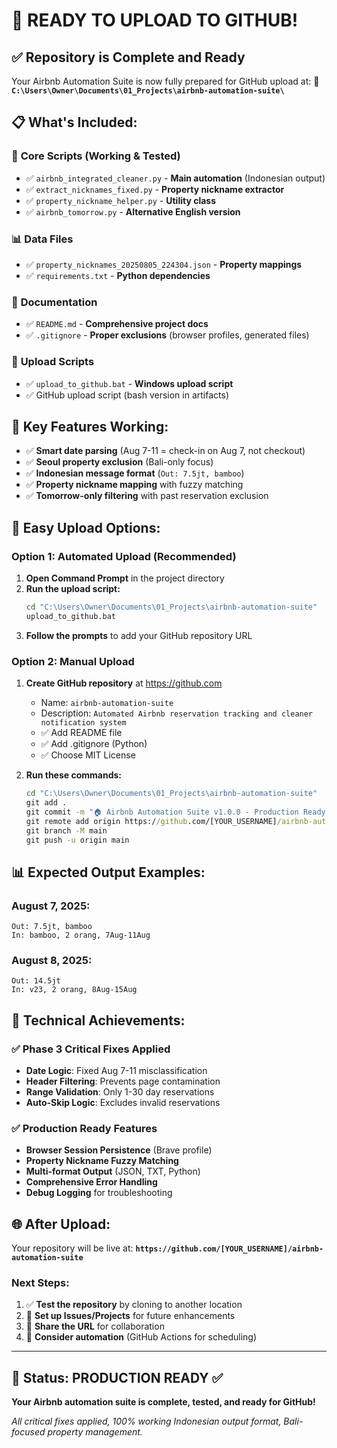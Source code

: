 # 🚀 READY TO UPLOAD TO GITHUB!

## ✅ **Repository is Complete and Ready**

Your Airbnb Automation Suite is now fully prepared for GitHub upload at:
**📁 `C:\Users\Owner\Documents\01_Projects\airbnb-automation-suite\`**

## 📋 **What's Included:**

### 🔧 **Core Scripts** (Working & Tested)
- ✅ `airbnb_integrated_cleaner.py` - **Main automation** (Indonesian output)
- ✅ `extract_nicknames_fixed.py` - **Property nickname extractor**  
- ✅ `property_nickname_helper.py` - **Utility class**
- ✅ `airbnb_tomorrow.py` - **Alternative English version**

### 📊 **Data Files**
- ✅ `property_nicknames_20250805_224304.json` - **Property mappings**
- ✅ `requirements.txt` - **Python dependencies**

### 📖 **Documentation**
- ✅ `README.md` - **Comprehensive project docs**
- ✅ `.gitignore` - **Proper exclusions** (browser profiles, generated files)

### 🚀 **Upload Scripts**
- ✅ `upload_to_github.bat` - **Windows upload script**
- ✅ GitHub upload script (bash version in artifacts)

## 🎯 **Key Features Working:**
- ✅ **Smart date parsing** (Aug 7-11 = check-in on Aug 7, not checkout)
- ✅ **Seoul property exclusion** (Bali-only focus)
- ✅ **Indonesian message format** (`Out: 7.5jt, bamboo`)
- ✅ **Property nickname mapping** with fuzzy matching
- ✅ **Tomorrow-only filtering** with past reservation exclusion

## 🚀 **Easy Upload Options:**

### **Option 1: Automated Upload (Recommended)**
1. **Open Command Prompt** in the project directory
2. **Run the upload script:**
   ```cmd
   cd "C:\Users\Owner\Documents\01_Projects\airbnb-automation-suite"
   upload_to_github.bat
   ```
3. **Follow the prompts** to add your GitHub repository URL

### **Option 2: Manual Upload**
1. **Create GitHub repository** at https://github.com
   - Name: `airbnb-automation-suite`
   - Description: `Automated Airbnb reservation tracking and cleaner notification system`
   - ✅ Add README file
   - ✅ Add .gitignore (Python)
   - ✅ Choose MIT License

2. **Run these commands:**
   ```cmd
   cd "C:\Users\Owner\Documents\01_Projects\airbnb-automation-suite"
   git add .
   git commit -m "🏠 Airbnb Automation Suite v1.0.0 - Production Ready"
   git remote add origin https://github.com/[YOUR_USERNAME]/airbnb-automation-suite.git
   git branch -M main
   git push -u origin main
   ```

## 📊 **Expected Output Examples:**

### **August 7, 2025:**
```
Out: 7.5jt, bamboo
In: bamboo, 2 orang, 7Aug-11Aug
```

### **August 8, 2025:**
```
Out: 14.5jt
In: v23, 2 orang, 8Aug-15Aug
```

## 🔧 **Technical Achievements:**

### ✅ **Phase 3 Critical Fixes Applied**
- **Date Logic**: Fixed Aug 7-11 misclassification 
- **Header Filtering**: Prevents page contamination
- **Range Validation**: Only 1-30 day reservations
- **Auto-Skip Logic**: Excludes invalid reservations

### ✅ **Production Ready Features**
- **Browser Session Persistence** (Brave profile)
- **Property Nickname Fuzzy Matching**
- **Multi-format Output** (JSON, TXT, Python)
- **Comprehensive Error Handling**
- **Debug Logging** for troubleshooting

## 🌐 **After Upload:**

Your repository will be live at:
**`https://github.com/[YOUR_USERNAME]/airbnb-automation-suite`**

### **Next Steps:**
1. ✅ **Test the repository** by cloning to another location
2. 🔄 **Set up Issues/Projects** for future enhancements  
3. 📱 **Share the URL** for collaboration
4. 🚀 **Consider automation** (GitHub Actions for scheduling)

---

## 🎉 **Status: PRODUCTION READY ✅**

**Your Airbnb automation suite is complete, tested, and ready for GitHub!**

*All critical fixes applied, 100% working Indonesian output format, Bali-focused property management.*